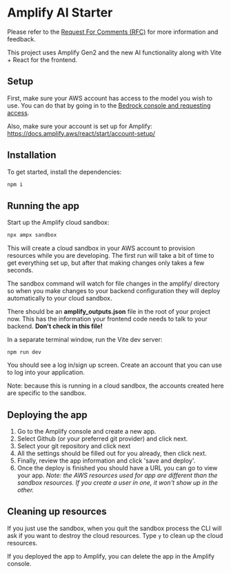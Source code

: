 # Amplify AI Starter

Please refer to the [Request For Comments (RFC)](https://github.com/aws-amplify/amplify-ui/issues/5773) for more information and feedback.

This project uses Amplify Gen2 and the new AI functionality along with Vite + React for the frontend.

## Setup

First, make sure your AWS account has access to the model you wish to use. You can do that by going in to the [Bedrock console and requesting access](https://console.aws.amazon.com/bedrock/home#/modelaccess).

Also, make sure your account is set up for Amplify: https://docs.amplify.aws/react/start/account-setup/

## Installation

To get started, install the dependencies:

```bash
npm i
```

## Running the app

Start up the Amplify cloud sandbox:

```bash
npx ampx sandbox
```

This will create a cloud sandbox in your AWS account to provision resources while you are developing. The first run will take a bit of time to get everything set up, but after that making changes only takes a few seconds.

The sandbox command will watch for file changes in the amplify/ directory so when you make changes to your backend configuration they will deploy automatically to your cloud sandbox.

There should be an **amplify_outputs.json** file in the root of your project now. This has the information your frontend code needs to talk to your backend. **Don't check in this file!**

In a separate terminal window, run the Vite dev server:

```
npm run dev
```

You should see a log in/sign up screen. Create an account that you can use to log into your application.

Note: because this is running in a cloud sandbox, the accounts created here are specific to the sandbox.

## Deploying the app

1. Go to the Amplify console and create a new app.
2. Select Github (or your preferred git provider) and click next.
3. Select your git repository and click next
4. All the settings should be filled out for you already, then click next.
5. Finally, review the app information and click 'save and deploy'.
6. Once the deploy is finished you should have a URL you can go to view your app. _Note: the AWS resources used for app are different than the sandbox resources. If you create a user in one, it won't show up in the other._

## Cleaning up resources

If you just use the sandbox, when you quit the sandbox process the CLI will ask if you want to destroy the cloud resources. Type `y` to clean up the cloud resources.

If you deployed the app to Amplify, you can delete the app in the Amplify console.

